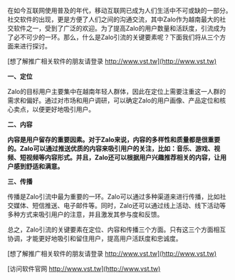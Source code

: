 在如今互联网使用普及的年代，移动互联网已成为人们生活中不可或缺的一部分。社交软件的出现，更是方便了人们之间的沟通交流，其中Zalo作为越南最大的社交软件之一，受到了广泛的欢迎。为了提高Zalo的用户数量和活跃度，引流成为了必不可少的一环。那么，什么是Zalo引流的关键要素呢？下面我们将从三个方面来进行探讨。

[想了解推广相关软件的朋友请登录 http://www.vst.tw](http://www.vst.tw)

**一、定位**

Zalo的目标用户主要集中在越南年轻人群体，因此在定位上需要注重这一人群的需求和偏好。通过对市场和用户调研，可以确定Zalo的用户画像、产品定位和核心卖点，以便更好地吸引用户。

**二、内容**

**内容是用户留存的重要因素。对于Zalo来说，内容的多样性和质量都是很重要的。Zalo可以通过推送优质的内容来吸引用户的关注，比如：音乐、游戏、视频、短视频等内容形式。并且，Zalo还可以根据用户兴趣推荐相关的内容，让用户感到舒适和满意。**

**三、传播**

传播是Zalo引流中最为重要的一环。Zalo可以通过多种渠道来进行传播，比如社交媒体、短信推送、电子邮件等。同时，Zalo还可以通过线上活动、线下活动等多种方式来吸引用户的注意，并且激发其参与度和反馈。

总之，Zalo引流的关键要素在定位、内容和传播三个方面。只有这三个方面相互协调，才能更好地吸引和留住用户，提高用户活跃度和忠诚度。

[想了解推广相关软件的朋友请登录 http://www.vst.tw](http://www.vst.tw)


[访问软件官网 http://www.vst.tw](http://www.vst.tw)
